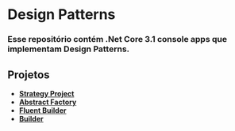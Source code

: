 # Design Patterns

### Esse repositório contém .Net Core 3.1 console apps que implementam Design Patterns.

## Projetos

- **[Strategy Project](Strategy-Project/README.md)**
- **[Abstract Factory](Abstract-Factory/README.md)**
- **[Fluent Builder](Fluent-Builder/README.md)**
- **[Builder](Builder/README.md)**
